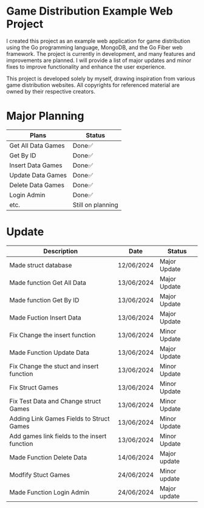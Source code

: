 # Game Distribution Example Web Project
I created this project as an example web application for game distribution using the Go programming language, MongoDB, and the Go Fiber web framework. The project is currently in development, and many features and improvements are planned. I will provide a list of major updates and minor fixes to improve functionality and enhance the user experience.

This project is developed solely by myself, drawing inspiration from various game distribution websites. All copyrights for referenced material are owned by their respective creators.

# Major Planning
|Plans|Status|
|--|--|
|Get All Data Games | Done✅|
|Get By ID | Done✅|
|Insert Data Games | Done✅|
|Update Data Games| Done✅|
|Delete Data Games | Done✅|
|Login Admin | Done✅|
|etc.| Still on planning |

# Update
|Description|Date|Status|
|--|--|--|
|Made struct database | 12/06/2024 | Major Update |
|Made function Get All Data | 13/06/2024 | Major Update |
|Made function Get By ID | 13/06/2024 | Major Update |
|Made Fuction Insert Data | 13/06/2024 | Major Update |
|Fix Change the insert function | 13/06/2024 | Minor Update |
|Made Function Update Data | 13/06/2024 | Major Update |
|Fix Change the stuct and insert function | 13/06/2024 | Minor Update |
|Fix Struct Games | 13/06/2024 | Minor Update |
|Fix Test Data and Change struct Games | 13/06/2024 | Minor Update
|Adding Link Games Fields to Struct Games | 13/06/2024 | Minor Update |
|Add games link fields to the insert function | 13/06/2024 | Minor Update |
|Made Function Delete Data | 14/06/2024 | Major update |
|Modfify Stuct Games | 24/06/2024 | Minor update |
|Made Function Login Admin | 24/06/2024 | Major update |




